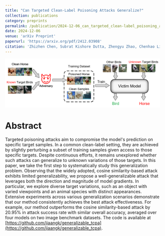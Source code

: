 ```yaml
---
title: "Can Targeted Clean-Label Poisoning Attacks Generalize?"
collection: publications
category: preprints
permalink: /publication/2024-12-06_can_targeted_clean-label_poisoning_attacks_generalize
date: 2024-12-06
venue: 'arXiv Preprint'
paperurl: 'https://arxiv.org/pdf/2412.03908'
citation: 'Zhizhen Chen, Subrat Kishore Dutta, Zhengyu Zhao, Chenhao Lin, Chao Shen, and Xiao Zhang. &quot;Can Targeted Clean-Label Poisoning Attacks Generalize?&quot;  <i>arXiv preprint arXiv: 2412.03908</i>, 2024.'
---
```


![](/images/can_targeted_clean-label_poisoning_attacks_generalize.png)

# Abstract

Targeted poisoning attacks aim to compromise the model's prediction on specific target samples. In a common clean-label setting, they are achieved by slightly perturbing a subset of training samples given access to those specific targets. Despite continuous efforts, it remains unexplored whether such attacks can generalize to unknown variations of those targets. In this paper, we take the first step to systematically study this generalization problem. Observing that the widely adopted, cosine similarity-based attack exhibits limited generalizability, we propose a well-generalizable attack that leverages both the direction and magnitude of model gradients. In particular, we explore diverse target variations, such as an object with varied viewpoints and an animal species with distinct appearances. Extensive experiments across various generalization scenarios demonstrate that our method consistently achieves the best attack effectiveness. For example, our method outperforms the cosine similarity-based attack by 20.95% in attack success rate with similar overall accuracy, averaged over four models on two image benchmark datasets. The code is available at [https://github.com/jiaangk/generalizable_tcpa](https://github.com/jiaangk/generalizable_tcpa).